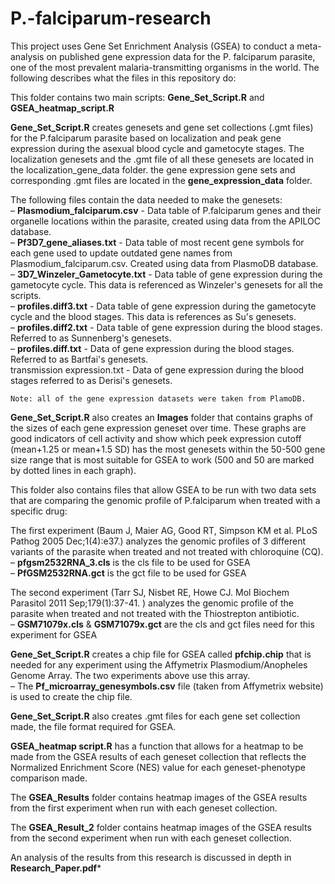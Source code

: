 # P.-falciparum-research

This project uses Gene Set Enrichment Analysis (GSEA) to conduct a meta-analysis on published gene expression data for the P. falciparum parasite, one of the most prevalent malaria-transmitting organisms in the world. The following describes what the files in this repository do:  


This folder contains two main scripts: **Gene_Set_Script.R** and **GSEA_heatmap_script.R**  

**Gene_Set_Script.R** creates genesets and gene set collections (.gmt files) for the P.falciparum parasite based on localization and peak gene expression during the asexual blood cycle and gametocyte stages. The localization genesets and the .gmt file of all these genesets are located in the localization_gene_data folder. the gene expression gene sets and corresponding .gmt files are located in the **gene_expression_data** folder.  

  The following files contain the data needed to make the genesets:  
    – **Plasmodium_falciparum.csv** - Data table of P.falciparum genes and their organelle locations within the parasite, created using data from the APILOC database.  
    – **Pf3D7_gene_aliases.txt** - Data table of most recent gene symbols for each gene used to update outdated gene names from Plasmodium_falciparum.csv. Created using data from PlasmoDB database.  
    – **3D7_Winzeler_Gametocyte.txt** - Data table of gene expression during the gametocyte cycle. This data is referenced as Winzeler's genesets for all the scripts.  
    – **profiles.diff3.txt** - Data table of gene expression during the gametocyte cycle and the blood stages. This data is references as Su's genesets.  
    – **profiles.diff2.txt** - Data table of gene expression during the blood stages. Referred to as Sunnenberg's genesets.  
    – **profiles.diff.txt** - Data of gene expression during the blood stages. Referred to as Bartfai's genesets.  
    transmission expression.txt - Data of gene expression during the blood stages referred to as Derisi's genesets.  
    
    Note: all of the gene expression datasets were taken from PlamoDB.  
    
**Gene_Set_Script.R** also creates an **Images** folder that contains graphs of the sizes of each gene expression geneset over time. These graphs are good indicators of cell activity and show which peek expression cutoff (mean+1.25 or mean+1.5 SD) has the most genesets within the 50-500 gene size range that is most suitable for GSEA to work (500 and 50 are marked by dotted lines in each graph).  
  
  
This folder also contains files that allow GSEA to be run with two data sets that are comparing the genomic profile of P.falciparum when treated with a specific drug:  
  
  The first experiment (Baum J, Maier AG, Good RT, Simpson KM et al. PLoS Pathog 2005 Dec;1(4):e37.) analyzes the genomic profiles of 3 different variants of the parasite when treated and not treated with chloroquine (CQ).  
    – **pfgsm2532RNA_3.cls** is the cls file to be used for GSEA  
    – **PfGSM2532RNA.gct** is the gct file to be used for GSEA  
  
  The second experiment (Tarr SJ, Nisbet RE, Howe CJ. Mol Biochem Parasitol 2011 Sep;179(1):37-41. ) analyzes the genomic profile of the parasite when treated and not treated with the Thiostrepton antibiotic.  
    – **GSM71079x.cls** & **GSM71079x.gct** are the cls and gct files need for this experiment for GSEA  
    
  **Gene_Set_Script.R** creates a chip file for GSEA called **pfchip.chip** that is needed for any experiment using the Affymetrix Plasmodium/Anopheles Genome Array. The two experiments above use this array.  
    – The **Pf_microarray_genesymbols.csv** file (taken from Affymetrix website) is used to create the chip file.  
      
  **Gene_Set_Script.R** also creates .gmt files for each gene set collection made, the file format required for GSEA.  
    
    
**GSEA_heatmap script.R** has a function that allows for a heatmap to be made from the GSEA results of each geneset collection that reflects the Normalized Enrichment Score (NES) value for each geneset-phenotype comparison made.  

  The **GSEA_Results** folder contains heatmap images of the GSEA results from the first experiment when run with each geneset collection.  
  
  The **GSEA_Result_2** folder contains heatmap images of the GSEA results from the second experiment when run with each geneset collection.  
    
  An analysis of the results from this research is discussed in depth in **Research_Paper.pdf***
